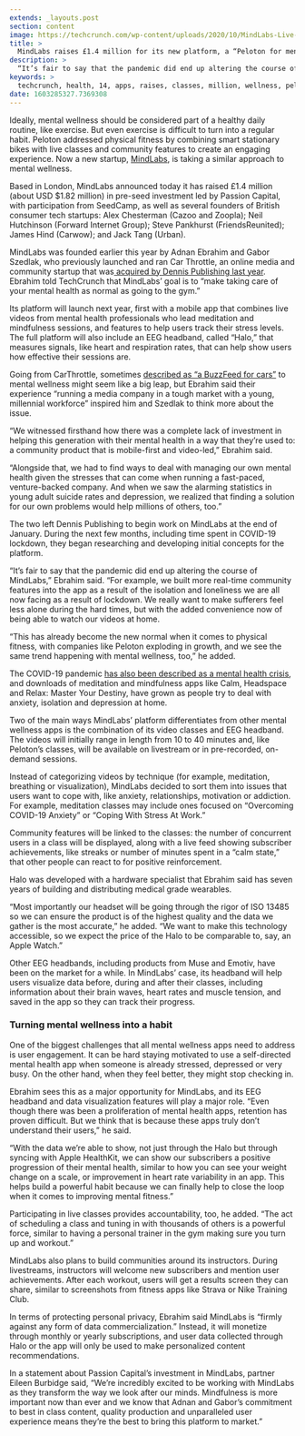 ```yaml
--- 
extends: _layouts.post 
section: content 
image: https://techcrunch.com/wp-content/uploads/2020/10/MindLabs-Live-Video-Instructor.jpg?w=748 
title: > 
  MindLabs raises £1.4 million for its new platform, a “Peloton for mental health” – TechCrunch 
description: > 
  “It’s fair to say that the pandemic did end up altering the course of MindLabs,” Ebrahim said.Two of the main ways MindLabs’ platform differentiates from other mental wellness apps is the combination of its video classes and EEG headband.Turning mental wellness into a habitOne of the biggest challenges that all mental wellness apps need to address is user engagement.It can be hard staying motivated to use a self-directed mental health app when someone is already stressed, depressed or very busy.“Even though there was been a proliferation of mental health apps, retention has proven difficult. 
keywords: > 
  techcrunch, health, 14, apps, raises, classes, million, wellness, peloton, data, ebrahim, mindlabs, mental, app, platform, users 
date: 1603285327.7369308 
--- 
```

<div><p id="speakable-summary">Ideally, mental wellness should be considered part of a healthy daily routine, like exercise. But even exercise is difficult to turn into a regular habit. Peloton addressed physical fitness by combining smart stationary bikes with live classes and community features to create an engaging experience. Now a new startup, <a href="https://wearemindlabs.com/">MindLabs</a>, is taking a similar approach to mental wellness.</p>
<p>Based in London, MindLabs announced today it has raised &#163;1.4 million (about USD $1.82 million) in pre-seed investment led by Passion Capital, with participation from SeedCamp, as well as several founders of British consumer tech startups: Alex Chesterman (Cazoo and Zoopla); Neil Hutchinson (Forward Internet Group); Steve Pankhurst (FriendsReunited); James Hind (Carwow); and Jack Tang (Urban).</p>
<p>MindLabs was founded earlier this year by Adnan Ebrahim and Gabor Szedlak, who previously launched and ran Car Throttle, an online media and community startup that was<a href="https://digiday.com/media/track-make-120m-car-sales-dennis-taps-younger-car-buyers-car-throttle-purchase/"> acquired by Dennis Publishing last year</a>. Ebrahim told TechCrunch that MindLabs&#8217; goal is to &#8220;make taking care of your mental health as normal as going to the gym.&#8221;</p><p class="piano-inline-promo"></p>
<p>Its platform will launch next year, first with a mobile app that combines live videos from mental health professionals who lead meditation and mindfulness sessions, and features to help users track their stress levels. The full platform will also include an EEG headband, called &#8220;Halo,&#8221; that measures signals, like heart and respiration rates, that can help show users how effective their sessions are.</p>
<p>Going from CarThrottle, sometimes <a href="https://techcrunch.com/2014/03/11/carthrottle/">described as &#8220;a BuzzFeed for cars&#8221;</a> to mental wellness might seem like a big leap, but Ebrahim said their experience &#8220;running a media company in a tough market with a young, millennial workforce&#8221; inspired him and Szedlak to think more about the issue.</p>
<p></p><p>&#8220;We witnessed firsthand how there was a complete lack of investment in helping this generation with their mental health in a way that they&#8217;re used to: a community product that is mobile-first and video-led,&#8221; Ebrahim said.</p>
<p>&#8220;Alongside that, we had to find ways to deal with managing our own mental health given the stresses that can come when running a fast-paced, venture-backed company. And when we saw the alarming statistics in young adult suicide rates and depression, we realized that finding a solution for our own problems would help millions of others, too.&#8221;</p>
<p>The two left Dennis Publishing to begin work on MindLabs at the end of January. During the next few months, including time spent in COVID-19 lockdown, they began researching and developing initial concepts for the platform.</p>
<p>&#8220;It&#8217;s fair to say that the pandemic did end up altering the course of MindLabs,&#8221; Ebrahim said. &#8220;For example, we built more real-time community features into the app as a result of the isolation and loneliness we are all now facing as a result of lockdown. We really want to make sufferers feel less alone during the hard times, but with the added convenience now of being able to watch our videos at home.</p>
<p>&#8220;This has already become the new normal when it comes to physical fitness, with companies like Peloton exploding in growth, and we see the same trend happening with mental wellness, too,&#8221; he added.</p>
<p>The COVID-19 pandemic <a href="https://www.webmd.com/lung/news/20200813/levels-of-anxiety-addiction-suicidal-thoughts-are-soaring-in-the-pandemic#1">has also been described as a mental health crisis</a>, and downloads of meditation and mindfulness apps like Calm, Headspace and Relax: Master Your Destiny, have grown as people try to deal with anxiety, isolation and depression at home.</p>
<p>Two of the main ways MindLabs&#8217; platform differentiates from other mental wellness apps is the combination of its video classes and EEG headband. The videos will initially range in length from 10 to 40 minutes and, like Peloton&#8217;s classes, will be available on livestream or in pre-recorded, on-demand sessions.</p>
<p>Instead of categorizing videos by technique (for example, meditation, breathing or visualization), MindLabs decided to sort them into issues that users want to cope with, like anxiety, relationships, motivation or addiction. For example, meditation classes may include ones focused on &#8220;Overcoming COVID-19 Anxiety&#8221; or &#8220;Coping With Stress At Work.&#8221;</p>
<p>Community features will be linked to the classes: the number of concurrent users in a class will be displayed, along with a live feed showing subscriber achievements, like streaks or number of minutes spent in a &#8220;calm state,&#8221; that other people can react to for positive reinforcement.</p>
<p>Halo was developed with a hardware specialist that Ebrahim said has seven years of building and distributing medical grade wearables.</p>
<p>&#8220;Most importantly our headset will be going through the rigor of ISO 13485 so we can ensure the product is of the highest quality and the data we gather is the most accurate,&#8221; he added. &#8220;We want to make this technology accessible, so we expect the price of the Halo to be comparable to, say, an Apple Watch.&#8221;</p>
<p>Other EEG headbands, including products from Muse and Emotiv, have been on the market for a while. In MindLabs&#8217; case, its headband will help users visualize data before, during and after their classes, including information about their brain waves, heart rates and muscle tension, and saved in the app so they can track their progress.</p>
<h3>Turning mental wellness into a habit</h3>
<p>One of the biggest challenges that all mental wellness apps need to address is user engagement. It can be hard staying motivated to use a self-directed mental health app when someone is already stressed, depressed or very busy. On the other hand, when they feel better, they might stop checking in.</p>
<p>Ebrahim sees this as a major opportunity for MindLabs, and its EEG headband and data visualization features will play a major role. &#8220;Even though there was been a proliferation of mental health apps, retention has proven difficult. But we think that is because these apps truly don&#8217;t understand their users,&#8221; he said.</p>
<p>&#8220;With the data we&#8217;re able to show, not just through the Halo but through syncing with Apple HealthKit, we can show our subscribers a positive progression of their mental health, similar to how you can see your weight change on a scale, or improvement in heart rate variability in an app. This helps build a powerful habit because we can finally help to close the loop when it comes to improving mental fitness.&#8221;</p>
<p>Participating in live classes provides accountability, too, he added. &#8220;The act of scheduling a class and tuning in with thousands of others is a powerful force, similar to having a personal trainer in the gym making sure you turn up and workout.&#8221;</p>
<p>MindLabs also plans to build communities around its instructors. During livestreams, instructors will welcome new subscribers and mention user achievements. After each workout, users will get a results screen they can share, similar to screenshots from fitness apps like Strava or Nike Training Club.</p>
<p>In terms of protecting personal privacy, Ebrahim said MindLabs is &#8220;firmly against any form of data commercialization.&#8221; Instead, it will monetize through monthly or yearly subscriptions, and user data collected through Halo or the app will only be used to make personalized content recommendations.</p>
<p>In a statement about Passion Capital&#8217;s investment in MindLabs, partner Eileen Burbidge said, &#8220;We&#8217;re incredibly excited to be working with MindLabs as they transform the way we look after our minds. Mindfulness is more important now than ever and we know that Adnan and Gabor&#8217;s commitment to best in class content, quality production and unparalleled user experience means they&#8217;re the best to bring this platform to market.&#8221;</p>
<p>&#160;</p>
			</div>